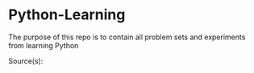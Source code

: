# Python-Learning

The purpose of this repo is to contain all problem sets and experiments from learning Python

Source(s):

